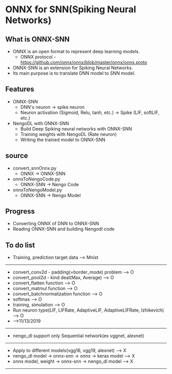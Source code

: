 # ONNX for SNN(Spiking Neural Networks)

## What is ONNX-SNN
* ONNX is an open format to represent deep learning models.
   * ONNX protocol - https://github.com/onnx/onnx/blob/master/onnx/onnx.proto
* ONNX-SNN is an extension for Spiking Neural Networks.
* Its main purpose is to translate DNN model to SNN model.

## Features
* ONNX-SNN
    * DNN's neuron -> spike neuron
    * Neuron activation (Sigmoid, Relu, tanh, etc.) -> Spike (LIF, softLIF, etc.)
* NengoDL with ONNX-SNN
    * Build Deep Spiking neural networks with ONNX-SNN
    * Training weights with NengoDL (Rate neuron)
    * Writing the trained model to ONNX-SNN

## source
* convert_snnOnnx.py
    * ONNX -> ONNX-SNN
* onnxToNengoCode.py
    * ONNX-SNN -> Nengo Code
* onnxToNengoModel.py
    * ONNX-SNN -> Nengo Model

## Progress
* Converting ONNX of DNN to ONNX-SNN
* Reading ONNX-SNN and building Nengodl code

## To do list
* Training, prediction target data --> Mnist
---
* convert_conv2d - padding(=border_mode) problem --> O
* convert_pool2d - kind deal(Max, Average) --> O
* convert_flatten function --> O
* convert_matmul function --> O
* convert_batchnormalization function --> O
* softmax --> O
* training, simulation --> O
* Run neuron type(LIF, LIFRate, AdaptiveLIF, AdaptiveLIFRate, Izhikevich) --> O
* -->11/13/2019
---
* nengo_dl support only Sequential network(ex vggnet, alexnet)
---
* Apply to different models(vgg16, vgg19, alexnet) --> X
* nengo_dl model -> onnx-snn -> onnx -> keras model --> X
* onnx model, weight -> onnx-snn -> nengo_dl model --> X
---